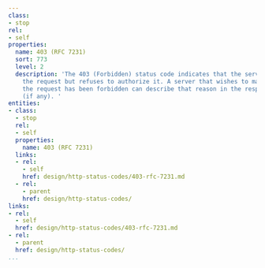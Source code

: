 ```yaml
---
class:
- stop
rel:
- self
properties:
  name: 403 (RFC 7231)
  sort: 773
  level: 2
  description: 'The 403 (Forbidden) status code indicates that the server understood
    the request but refuses to authorize it. A server that wishes to make public why
    the request has been forbidden can describe that reason in the response payload
    (if any). '
entities:
- class:
  - stop
  rel:
  - self
  properties:
    name: 403 (RFC 7231)
  links:
  - rel:
    - self
    href: design/http-status-codes/403-rfc-7231.md
  - rel:
    - parent
    href: design/http-status-codes/
links:
- rel:
  - self
  href: design/http-status-codes/403-rfc-7231.md
- rel:
  - parent
  href: design/http-status-codes/
...
```

